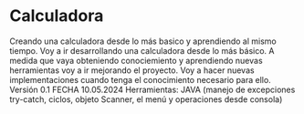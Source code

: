 # Calculadora
Creando una calculadora desde lo más basico y aprendiendo al mismo tiempo.
Voy a ir desarrollando una calculadora desde lo más básico. A medida que vaya obteniendo conociemiento y aprendiendo nuevas herramientas voy a ir mejorando el proyecto. Voy a hacer nuevas implementaciones cuando tenga el conocimiento necesario para ello. 
Versión 0.1 
FECHA 10.05.2024 
Herramientas: JAVA (manejo de excepciones try-catch, ciclos, objeto Scanner, el menú y operaciones desde consola)
